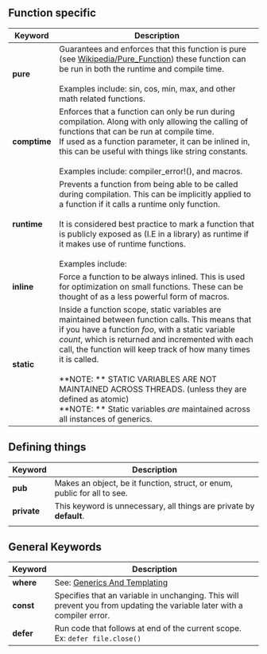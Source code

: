 ## Function specific

| Keyword      | Description                                                                                                                                                                                                                                                                                                                                                                                                                                                               |
| ------------ | ------------------------------------------------------------------------------------------------------------------------------------------------------------------------------------------------------------------------------------------------------------------------------------------------------------------------------------------------------------------------------------------------------------------------------------------------------------------------- |
| **pure**     | Guarantees and enforces that this function is pure (see [Wikipedia/Pure_Function](https://en.wikipedia.org/wiki/Pure_function)) these function can be run in both the runtime and compile time. <br><br>Examples include: sin, cos, min, max, and other math related functions.                                                                                                                                                                                           |
| **comptime** | Enforces that a function can only be run during compilation. Along with only allowing the calling of functions that can be run at compile time.<br>If used as a function parameter, it can be inlined in, this can be useful with things like string constants. <br><br>Examples include: compiler_error!(), and macros.                                                                                                                                                  |
| **runtime**  | Prevents a function from being able to be called during compilation. This can be implicitly applied to a function if it calls a runtime only function.<br><br> It is considered best practice to mark a function that is publicly exposed as (I.E in a library) as runtime if it makes use of runtime functions.<br><br>Examples include:                                                                                                                                 |
| **inline**   | Force a function to be always inlined. This is used for optimization on small functions. These can be thought of as a less powerful form of macros.                                                                                                                                                                                                                                                                                                                       |
| **static**   | Inside a function scope, static variables are maintained between function calls. This means that if you have a function *foo*, with a static variable *count*, which is returned and incremented with each call, the function will keep track of how many times it is called.<br><br>**NOTE: ** STATIC VARIABLES ARE NOT MAINTAINED ACROSS THREADS. (unless they are defined as atomic)<br>**NOTE: ** Static variables *are* maintained across all instances of generics. |

## Defining things

| Keyword     | Description                                                              |
| ----------- | ------------------------------------------------------------------------ |
| **pub**     | Makes an object, be it function, struct, or enum, public for all to see. |
| **private** | This keyword is unnecessary, all things are private by **default**.      |
|             |                                                                          |

## General Keywords

| Keyword   | Description                                                                                                             |
| --------- | ----------------------------------------------------------------------------------------------------------------------- |
| **where** | See: <a href="./Generics And Templating.md">Generics And Templating</a>                                                 |
| **const** | Specifies that an variable in unchanging. This will prevent you from updating the variable later with a compiler error. |
| **defer** | Run code that follows at end of the current scope.<br>Ex: `defer file.close()`                                          |
